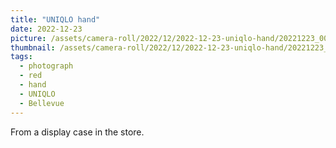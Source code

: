 ```yaml
---
title: "UNIQLO hand"
date: 2022-12-23
picture: /assets/camera-roll/2022/12/2022-12-23-uniqlo-hand/20221223_005829921_iOS.jpg
thumbnail: /assets/camera-roll/2022/12/2022-12-23-uniqlo-hand/20221223_005829921_iOS-thumbnail.jpg
tags:
  - photograph
  - red
  - hand
  - UNIQLO
  - Bellevue
---
```

From a display case in the store.